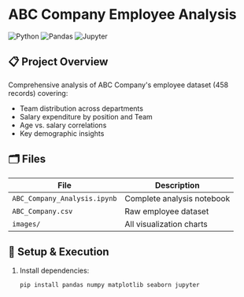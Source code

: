 # ABC Company Employee Analysis

![Python](https://img.shields.io/badge/python-3.8+-blue)
![Pandas](https://img.shields.io/badge/pandas-1.3+-brightgreen)
![Jupyter](https://img.shields.io/badge/Jupyter-F37626?logo=Jupyter&logoColor=white)

## 📋 Project Overview
Comprehensive analysis of ABC Company's employee dataset (458 records) covering:
- Team distribution across departments
- Salary expenditure by position and Team
- Age vs. salary correlations
- Key demographic insights

## 🗂️ Files
| File | Description |
|------|-------------|
| `ABC_Company_Analysis.ipynb` | Complete analysis notebook |
| `ABC_Company.csv` | Raw employee dataset |
| `images/` | All visualization charts |

## 🚀 Setup & Execution
1. Install dependencies:
   ```bash
   pip install pandas numpy matplotlib seaborn jupyter

